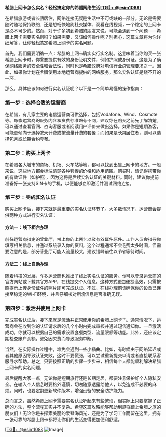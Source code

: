**希腊上网卡怎么实名？轻松搞定你的希腊网络生活[[TG💪+ @esim1088](https://t.me/s/esim1088)]**

在希腊旅游或者长期居住，网络连接无疑是生活中不可或缺的一部分。无论是需要随时随地保持联络，还是想畅快地刷社交媒体、观看在线视频，一个稳定的上网卡是必不可少的。然而，对于许多初到希腊的朋友来说，可能会遇到一个问题——希腊上网卡需要实名制吗？如果需要，又该如何操作呢？别担心，这篇文章将为你详细解答，让你轻松搞定希腊上网卡的实名问题。

首先，我们需要明确一点：希腊的上网卡确实实行实名制。这意味着当你购买一张希腊上网卡时，你需要提供有效的身份证明文件，例如护照或身份证。这是为了确保网络服务的安全性和合法性，同时也是希腊政府对电信行业的管理要求之一。因此，如果你计划在希腊使用本地运营商提供的网络服务，那么实名认证是绕不开的一环。

那么，具体应该如何进行实名认证呢？以下是一个简单易懂的操作指南：

### 第一步：选择合适的运营商

在希腊，有几家主要的电信运营商可供选择，包括Vodafone、Wind、Cosmote等。每家运营商的服务内容和资费标准略有不同，建议你在购买之前先了解清楚。可以通过查看官网、咨询客服或者阅读用户评价来做出选择。如果你是短期游客，可能更倾向于选择按天计费或按流量计费的套餐；而如果是长期居住者，则可以选择包月或长期合约套餐。

### 第二步：购买上网卡

在希腊各大城市的商场、机场、火车站等地，都可以找到出售上网卡的地方。一般来说，这些地方都会标注清楚各种套餐的价格和适用范围。购买时，请记得携带你的有效证件（如护照），因为这将是后续实名认证的关键材料。同时，建议你提前准备好一张支持SIM卡的手机，以便能够立即激活并测试网络连接。

### 第三步：完成实名认证

购买上网卡后，接下来就是最重要的实名认证环节了。大多数情况下，运营商会提供两种方式进行实名认证：

#### 方法一：线下柜台办理
前往运营商指定的营业厅，带上你的上网卡以及有效证件原件。工作人员会指导你填写相关信息，并通过系统录入你的资料。这个过程通常不会花费太多时间，但需要注意的是，部分营业厅可能人流量较大，建议错峰前往以节省等待时间。

#### 方法二：线上自助办理
随着科技的发展，许多运营商也推出了线上实名认证的服务。你可以登录运营商的官方网站或下载其官方APP，在线提交个人信息。这种方式更加便捷高效，只需按照提示上传身份证件的照片即可完成认证。不过，在线办理前请确保你的设备已连接至稳定的Wi-Fi环境，并且仔细核对所填信息是否准确无误。

### 第四步：激活并使用上网卡

完成实名认证后，接下来就是激活并正常使用你的希腊上网卡了。通常情况下，运营商会在收到你的认证请求后的几个小时内完成审核并通过短信通知你。一旦激活成功，你就可以根据自己的需求设置套餐类型、流量限额等功能。此外，还应该定期检查账户余额，避免因欠费而导致服务中断。

当然，在实际操作过程中，难免会遇到一些小插曲。比如，有时候由于网络延迟或者其他原因导致认证失败，这时不要慌张，可以尝试重新提交申请或者直接联系客服寻求帮助。总之，只要按照正确的步骤一步步来，相信每个人都能顺利解决希腊上网卡的实名问题。

最后提醒大家一点，无论你是短期旅行还是长期定居，都要注意保护好个人隐私安全。在输入个人信息时要格外谨慎，切勿随意透露给他人，以免造成不必要的麻烦。同时，也要定期更新软件版本，增强设备的安全防护能力。

总而言之，虽然希腊上网卡需要实名认证听起来有些繁琐，但实际上只要掌握了正确的方法，整个流程其实并不复杂。希望这篇攻略能够帮助到即将踏上希腊之旅的朋友们！无论你是来探索美丽的爱琴海风光，还是为了学习工作而留在这里，拥有一张可靠的希腊上网卡都将让你们的生活变得更加便利舒适。

[[TG💪+ @esim1088](https://t.me/s/esim1088) ![Image](https://i.postimg.cc/4NQfJmqS/Snipaste-2025-05-13-00-14-12.png)]